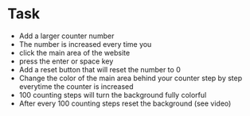 # Task

- Add a larger counter number
- The number is increased every time you
- click the main area of the website
- press the enter or space key
- Add a reset button that will reset the number to 0
- Change the color of the main area behind your counter step by step everytime the counter is increased
- 100 counting steps will turn the background fully colorful
- After every 100 counting steps reset the background (see video)
